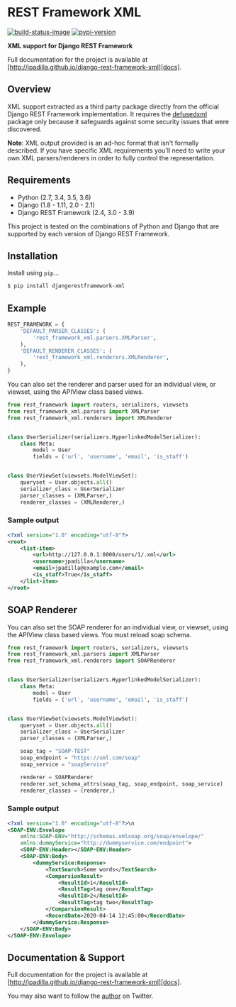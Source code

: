 # REST Framework XML

[![build-status-image]][travis]
[![pypi-version]][pypi]

**XML support for Django REST Framework**

Full documentation for the project is available at [http://jpadilla.github.io/django-rest-framework-xml][docs].

## Overview

XML support extracted as a third party package directly from the official Django REST Framework implementation. It requires the [defusedxml][defusedxml] package only because it safeguards against some security issues that were discovered.

**Note**: XML output provided is an ad-hoc format that isn't formally described. If you have specific XML requirements you'll need to write your own XML parsers/renderers in order to fully control the representation.

## Requirements

* Python (2.7, 3.4, 3.5, 3.6)
* Django (1.8 - 1.11, 2.0 - 2.1)
* Django REST Framework (2.4, 3.0 - 3.9)

This project is tested on the combinations of Python and Django that are supported by each version of Django REST Framework.

## Installation

Install using `pip`...

```bash
$ pip install djangorestframework-xml
```

## Example

```python
REST_FRAMEWORK = {
    'DEFAULT_PARSER_CLASSES': (
        'rest_framework_xml.parsers.XMLParser',
    ),
    'DEFAULT_RENDERER_CLASSES': (
        'rest_framework_xml.renderers.XMLRenderer',
    ),
}
```

You can also set the renderer and parser used for an individual view, or viewset, using the APIView class based views.

```python
from rest_framework import routers, serializers, viewsets
from rest_framework_xml.parsers import XMLParser
from rest_framework_xml.renderers import XMLRenderer


class UserSerializer(serializers.HyperlinkedModelSerializer):
    class Meta:
        model = User
        fields = ('url', 'username', 'email', 'is_staff')


class UserViewSet(viewsets.ModelViewSet):
    queryset = User.objects.all()
    serializer_class = UserSerializer
    parser_classes = (XMLParser,)
    renderer_classes = (XMLRenderer,)
```

### Sample output

```xml
<?xml version="1.0" encoding="utf-8"?>
<root>
    <list-item>
        <url>http://127.0.0.1:8000/users/1/.xml</url>
        <username>jpadilla</username>
        <email>jpadilla@example.com</email>
        <is_staff>True</is_staff>
    </list-item>
</root>
```

## SOAP Renderer

You can also set the SOAP renderer for an individual view, or viewset, using the APIView class based views. You must reload soap schema.

```python
from rest_framework import routers, serializers, viewsets
from rest_framework_xml.parsers import XMLParser
from rest_framework_xml.renderers import SOAPRenderer


class UserSerializer(serializers.HyperlinkedModelSerializer):
    class Meta:
        model = User
        fields = ('url', 'username', 'email', 'is_staff')


class UserViewSet(viewsets.ModelViewSet):
    queryset = User.objects.all()
    serializer_class = UserSerializer
    parser_classes = (XMLParser,)

    soap_tag = "SOAP-TEST"
    soap_endpoint = "https://xml.com/soap"
    soap_service = "soapService"

    renderer = SOAPRenderer
    renderer.set_schema_attrs(soap_tag, soap_endpoint, soap_service)
    renderer_classes = (renderer,)
```

### Sample output

```xml
<?xml version="1.0" encoding="utf-8"?>\n
<SOAP-ENV:Envelope
	xmlns:SOAP-ENV="http://schemas.xmlsoap.org/soap/envelope/"
	xmlns:dummyService="http://dummyservice.com/endpoint">
	<SOAP-ENV:Header></SOAP-ENV:Header>
	<SOAP-ENV:Body>
		<dummyService:Response>
			<TextSearch>Some words</TextSearch>
			<ComparsionResult>
				<ResultId>1</ResultId>
				<ResultTag>tag one</ResultTag>
				<ResultId>2</ResultId>
				<ResultTag>tag two</ResultTag>
			</ComparsionResult>
			<RecordDate>2020-04-14 12:45:00</RecordDate>
		</dummyService:Response>
	</SOAP-ENV:Body>
</SOAP-ENV:Envelope>
```

## Documentation & Support

Full documentation for the project is available at [http://jpadilla.github.io/django-rest-framework-xml][docs].

You may also want to follow the [author][jpadilla] on Twitter.


[build-status-image]: https://secure.travis-ci.org/jpadilla/django-rest-framework-xml.svg?branch=master
[travis]: http://travis-ci.org/jpadilla/django-rest-framework-xml?branch=master
[pypi-version]: https://img.shields.io/pypi/v/djangorestframework-xml.svg
[pypi]: https://pypi.python.org/pypi/djangorestframework-xml
[defusedxml]: https://pypi.python.org/pypi/defusedxml
[docs]: http://jpadilla.github.io/django-rest-framework-xml
[jpadilla]: https://twitter.com/jpadilla_
